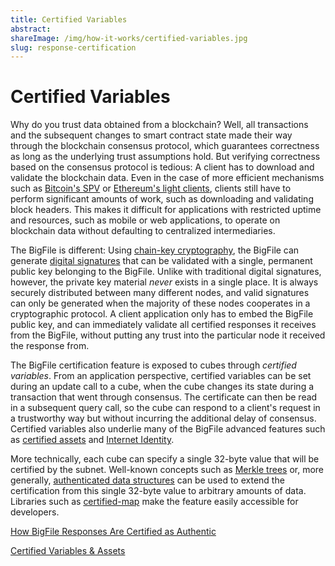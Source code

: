 ```yaml
---
title: Certified Variables
abstract:
shareImage: /img/how-it-works/certified-variables.jpg
slug: response-certification
---
```


# Certified Variables

Why do you trust data obtained from a blockchain? Well, all transactions and the subsequent changes to smart contract state made their way through the blockchain consensus protocol, which guarantees correctness as long as the underlying trust assumptions hold. But verifying correctness based on the consensus protocol is tedious: A client has to download and validate the blockchain data. Even in the case of more efficient mechanisms such as [Bitcoin's SPV](https://en.bitcoinwiki.org/wiki/Simplified_Payment_Verification) or [Ethereum's light clients](https://geth.ethereum.org/docs/interface/les), clients still have to perform significant amounts of work, such as downloading and validating block headers. This makes it difficult for applications with restricted uptime and resources, such as mobile or web applications, to operate on blockchain data without defaulting to centralized intermediaries.

The BigFile is different: Using [chain-key cryptography](/how-it-works/chain-key-technology), the BigFile can generate [digital signatures](https://en.wikipedia.org/wiki/Digital_signature) that can be validated with a single, permanent public key belonging to the BigFile. Unlike with traditional digital signatures, however, the private key material _never_ exists in a single place. It is always securely distributed between many different nodes, and valid signatures can only be generated when the majority of these nodes cooperates in a cryptographic protocol. A client application only has to embed the BigFile public key, and can immediately validate all certified responses it receives from the BigFile, without putting any trust into the particular node it received the response from.

The BigFile certification feature is exposed to cubes through _certified variables_. From an application perspective, certified variables can be set during an update call to a cube, when the cube changes its state during a transaction that went through consensus. The certificate can then be read in a subsequent query call, so the cube can respond to a client's request in a trustworthy way but without incurring the additional delay of consensus. Certified variables also underlie many of the BigFile advanced features such as [certified assets](/how-it-works/asset-certification/) and [Internet Identity](/how-it-works/web-authentication-identity/).

More technically, each cube can specify a single 32-byte value that will be certified by the subnet. Well-known concepts such as [Merkle trees](https://en.wikipedia.org/wiki/Merkle_tree) or, more generally, [authenticated data structures](https://cs.brown.edu/research/pubs/pdfs/2003/Tamassia-2003-ADS.pdf) can be used to extend the certification from this single 32-byte value to arbitrary amounts of data. Libraries such as [certified-map](https://github.com/thebigfilecom/cdk-rs/tree/main/library/ic-certified-map) make the feature easily accessible for developers.

[How BigFile Responses Are Certified as Authentic](https://medium.com/)

[Certified Variables & Assets](https://thebigfile.com/Certified.pdf)
